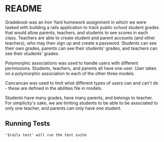 # README

Gradebook was an Iron Yard homework assignment in which we were tasked with building a rails application to track public school student grades that would allow parents, teachers, and students to see scores in each class. Teachers are able to create student and parent accounts (and other teachers), who may then sign up and create a password. Students can see their own grades, parents can see their students' grades, and teachers can see their students' grades.

Polymorphic associations was used to handle users with different permissions. Students, teachers, and parents all have one user. User takes on a polymorphic association to each of the other three models.

Cancancan was used to limit what different types of users can and can't do - these are defined in the abilities file in models.

Students have many grades, have many parents, and belongs to teacher. For simplicity's sake, we are limiting students to be able to be associated to only one teacher, and parents can only have one student.

## Running Tests
```
'$rails test' will run the test suite
```

